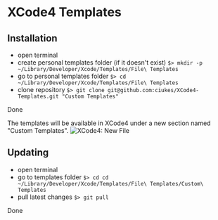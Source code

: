 XCode4 Templates
====================

Installation
------------
* open terminal
* create personal templates folder (if it doesn't exist)
    `$> mkdir -p ~/Library/Developer/Xcode/Templates/File\ Templates`
* go to personal templates folder
    `$> cd ~/Library/Developer/Xcode/Templates/File\ Templates`
* clone repository
    `$> git clone git@github.com:ciukes/XCode4-Templates.git "Custom Templates"`

Done

The templates will be available in XCode4 under a new section named "Custom Templates".
![XCode4: New File](https://img.skitch.com/20110415-1ini7a5i1yf3wye282nuw53ns4.png "XCode4: New File")

Updating
--------
* open terminal
* go to templates folder
    `$> cd cd ~/Library/Developer/Xcode/Templates/File\ Templates/Custom\ Templates`
* pull latest changes
    `$> git pull`

Done

